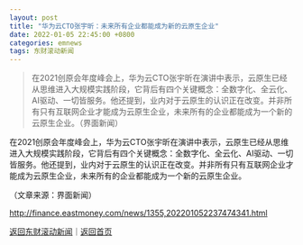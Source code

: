 ```yaml
---
layout: post
title: "华为云CTO张宇昕：未来所有企业都能成为新的云原生企业"
date: 2022-01-05 22:45:00 +0800
categories: emnews
tags: 东财滚动新闻
---
```

> 在2021创原会年度峰会上，华为云CTO张宇昕在演讲中表示，云原生已经从思维进入大规模实践阶段，它背后有四个关键概念：全数字化、全云化、AI驱动、一切皆服务。他还提到，业内对于云原生的认识正在改变。并非所有只有互联网企业才能成为云原生企业，未来所有的企业都能成为一个新的云原生企业。（界面新闻）

<p>在2021创原会年度峰会上，华为云CTO张宇昕在演讲中表示，云原生已经从思维进入大规模实践阶段，它背后有四个关键概念：全数字化、全云化、AI驱动、一切皆服务。他还提到，业内对于云原生的认识正在改变。并非所有只有互联网企业才能成为云原生企业，未来所有的企业都能成为一个新的云原生企业。</p><p class="em_media">（文章来源：界面新闻）</p>

<http://finance.eastmoney.com/news/1355,202201052237474341.html>

[返回东财滚动新闻](//finews.withounder.com/emnews/)｜[返回首页](//finews.withounder.com/)